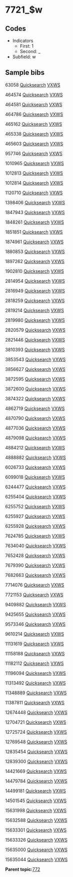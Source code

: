 # 7721\_$w

## Codes

-   Indicators
    -   First: 1
    -   Second: \_
-   Subfield: w

## Sample bibs

63058 [Quicksearch](https://search.library.yale.edu/catalog/63058) [VXWS](http://prodorbis.library.yale.edu:7014/vxws/GetHoldingsService?bibId=63058)

464574 [Quicksearch](https://search.library.yale.edu/catalog/464574) [VXWS](http://prodorbis.library.yale.edu:7014/vxws/GetHoldingsService?bibId=464574)

464581 [Quicksearch](https://search.library.yale.edu/catalog/464581) [VXWS](http://prodorbis.library.yale.edu:7014/vxws/GetHoldingsService?bibId=464581)

464786 [Quicksearch](https://search.library.yale.edu/catalog/464786) [VXWS](http://prodorbis.library.yale.edu:7014/vxws/GetHoldingsService?bibId=464786)

465162 [Quicksearch](https://search.library.yale.edu/catalog/465162) [VXWS](http://prodorbis.library.yale.edu:7014/vxws/GetHoldingsService?bibId=465162)

465338 [Quicksearch](https://search.library.yale.edu/catalog/465338) [VXWS](http://prodorbis.library.yale.edu:7014/vxws/GetHoldingsService?bibId=465338)

465603 [Quicksearch](https://search.library.yale.edu/catalog/465603) [VXWS](http://prodorbis.library.yale.edu:7014/vxws/GetHoldingsService?bibId=465603)

957746 [Quicksearch](https://search.library.yale.edu/catalog/957746) [VXWS](http://prodorbis.library.yale.edu:7014/vxws/GetHoldingsService?bibId=957746)

1010965 [Quicksearch](https://search.library.yale.edu/catalog/1010965) [VXWS](http://prodorbis.library.yale.edu:7014/vxws/GetHoldingsService?bibId=1010965)

1012813 [Quicksearch](https://search.library.yale.edu/catalog/1012813) [VXWS](http://prodorbis.library.yale.edu:7014/vxws/GetHoldingsService?bibId=1012813)

1012814 [Quicksearch](https://search.library.yale.edu/catalog/1012814) [VXWS](http://prodorbis.library.yale.edu:7014/vxws/GetHoldingsService?bibId=1012814)

1120710 [Quicksearch](https://search.library.yale.edu/catalog/1120710) [VXWS](http://prodorbis.library.yale.edu:7014/vxws/GetHoldingsService?bibId=1120710)

1398406 [Quicksearch](https://search.library.yale.edu/catalog/1398406) [VXWS](http://prodorbis.library.yale.edu:7014/vxws/GetHoldingsService?bibId=1398406)

1847943 [Quicksearch](https://search.library.yale.edu/catalog/1847943) [VXWS](http://prodorbis.library.yale.edu:7014/vxws/GetHoldingsService?bibId=1847943)

1848261 [Quicksearch](https://search.library.yale.edu/catalog/1848261) [VXWS](http://prodorbis.library.yale.edu:7014/vxws/GetHoldingsService?bibId=1848261)

1851851 [Quicksearch](https://search.library.yale.edu/catalog/1851851) [VXWS](http://prodorbis.library.yale.edu:7014/vxws/GetHoldingsService?bibId=1851851)

1874961 [Quicksearch](https://search.library.yale.edu/catalog/1874961) [VXWS](http://prodorbis.library.yale.edu:7014/vxws/GetHoldingsService?bibId=1874961)

1880853 [Quicksearch](https://search.library.yale.edu/catalog/1880853) [VXWS](http://prodorbis.library.yale.edu:7014/vxws/GetHoldingsService?bibId=1880853)

1897262 [Quicksearch](https://search.library.yale.edu/catalog/1897262) [VXWS](http://prodorbis.library.yale.edu:7014/vxws/GetHoldingsService?bibId=1897262)

1902810 [Quicksearch](https://search.library.yale.edu/catalog/1902810) [VXWS](http://prodorbis.library.yale.edu:7014/vxws/GetHoldingsService?bibId=1902810)

2814954 [Quicksearch](https://search.library.yale.edu/catalog/2814954) [VXWS](http://prodorbis.library.yale.edu:7014/vxws/GetHoldingsService?bibId=2814954)

2816949 [Quicksearch](https://search.library.yale.edu/catalog/2816949) [VXWS](http://prodorbis.library.yale.edu:7014/vxws/GetHoldingsService?bibId=2816949)

2818259 [Quicksearch](https://search.library.yale.edu/catalog/2818259) [VXWS](http://prodorbis.library.yale.edu:7014/vxws/GetHoldingsService?bibId=2818259)

2819214 [Quicksearch](https://search.library.yale.edu/catalog/2819214) [VXWS](http://prodorbis.library.yale.edu:7014/vxws/GetHoldingsService?bibId=2819214)

2819980 [Quicksearch](https://search.library.yale.edu/catalog/2819980) [VXWS](http://prodorbis.library.yale.edu:7014/vxws/GetHoldingsService?bibId=2819980)

2820579 [Quicksearch](https://search.library.yale.edu/catalog/2820579) [VXWS](http://prodorbis.library.yale.edu:7014/vxws/GetHoldingsService?bibId=2820579)

2821446 [Quicksearch](https://search.library.yale.edu/catalog/2821446) [VXWS](http://prodorbis.library.yale.edu:7014/vxws/GetHoldingsService?bibId=2821446)

3810393 [Quicksearch](https://search.library.yale.edu/catalog/3810393) [VXWS](http://prodorbis.library.yale.edu:7014/vxws/GetHoldingsService?bibId=3810393)

3853543 [Quicksearch](https://search.library.yale.edu/catalog/3853543) [VXWS](http://prodorbis.library.yale.edu:7014/vxws/GetHoldingsService?bibId=3853543)

3856627 [Quicksearch](https://search.library.yale.edu/catalog/3856627) [VXWS](http://prodorbis.library.yale.edu:7014/vxws/GetHoldingsService?bibId=3856627)

3872595 [Quicksearch](https://search.library.yale.edu/catalog/3872595) [VXWS](http://prodorbis.library.yale.edu:7014/vxws/GetHoldingsService?bibId=3872595)

3872600 [Quicksearch](https://search.library.yale.edu/catalog/3872600) [VXWS](http://prodorbis.library.yale.edu:7014/vxws/GetHoldingsService?bibId=3872600)

3874322 [Quicksearch](https://search.library.yale.edu/catalog/3874322) [VXWS](http://prodorbis.library.yale.edu:7014/vxws/GetHoldingsService?bibId=3874322)

4862719 [Quicksearch](https://search.library.yale.edu/catalog/4862719) [VXWS](http://prodorbis.library.yale.edu:7014/vxws/GetHoldingsService?bibId=4862719)

4870790 [Quicksearch](https://search.library.yale.edu/catalog/4870790) [VXWS](http://prodorbis.library.yale.edu:7014/vxws/GetHoldingsService?bibId=4870790)

4877036 [Quicksearch](https://search.library.yale.edu/catalog/4877036) [VXWS](http://prodorbis.library.yale.edu:7014/vxws/GetHoldingsService?bibId=4877036)

4879098 [Quicksearch](https://search.library.yale.edu/catalog/4879098) [VXWS](http://prodorbis.library.yale.edu:7014/vxws/GetHoldingsService?bibId=4879098)

4884212 [Quicksearch](https://search.library.yale.edu/catalog/4884212) [VXWS](http://prodorbis.library.yale.edu:7014/vxws/GetHoldingsService?bibId=4884212)

4888882 [Quicksearch](https://search.library.yale.edu/catalog/4888882) [VXWS](http://prodorbis.library.yale.edu:7014/vxws/GetHoldingsService?bibId=4888882)

6026733 [Quicksearch](https://search.library.yale.edu/catalog/6026733) [VXWS](http://prodorbis.library.yale.edu:7014/vxws/GetHoldingsService?bibId=6026733)

6099018 [Quicksearch](https://search.library.yale.edu/catalog/6099018) [VXWS](http://prodorbis.library.yale.edu:7014/vxws/GetHoldingsService?bibId=6099018)

6244477 [Quicksearch](https://search.library.yale.edu/catalog/6244477) [VXWS](http://prodorbis.library.yale.edu:7014/vxws/GetHoldingsService?bibId=6244477)

6255404 [Quicksearch](https://search.library.yale.edu/catalog/6255404) [VXWS](http://prodorbis.library.yale.edu:7014/vxws/GetHoldingsService?bibId=6255404)

6255752 [Quicksearch](https://search.library.yale.edu/catalog/6255752) [VXWS](http://prodorbis.library.yale.edu:7014/vxws/GetHoldingsService?bibId=6255752)

6255927 [Quicksearch](https://search.library.yale.edu/catalog/6255927) [VXWS](http://prodorbis.library.yale.edu:7014/vxws/GetHoldingsService?bibId=6255927)

6255928 [Quicksearch](https://search.library.yale.edu/catalog/6255928) [VXWS](http://prodorbis.library.yale.edu:7014/vxws/GetHoldingsService?bibId=6255928)

7624785 [Quicksearch](https://search.library.yale.edu/catalog/7624785) [VXWS](http://prodorbis.library.yale.edu:7014/vxws/GetHoldingsService?bibId=7624785)

7634040 [Quicksearch](https://search.library.yale.edu/catalog/7634040) [VXWS](http://prodorbis.library.yale.edu:7014/vxws/GetHoldingsService?bibId=7634040)

7652428 [Quicksearch](https://search.library.yale.edu/catalog/7652428) [VXWS](http://prodorbis.library.yale.edu:7014/vxws/GetHoldingsService?bibId=7652428)

7679390 [Quicksearch](https://search.library.yale.edu/catalog/7679390) [VXWS](http://prodorbis.library.yale.edu:7014/vxws/GetHoldingsService?bibId=7679390)

7682663 [Quicksearch](https://search.library.yale.edu/catalog/7682663) [VXWS](http://prodorbis.library.yale.edu:7014/vxws/GetHoldingsService?bibId=7682663)

7714076 [Quicksearch](https://search.library.yale.edu/catalog/7714076) [VXWS](http://prodorbis.library.yale.edu:7014/vxws/GetHoldingsService?bibId=7714076)

7721153 [Quicksearch](https://search.library.yale.edu/catalog/7721153) [VXWS](http://prodorbis.library.yale.edu:7014/vxws/GetHoldingsService?bibId=7721153)

9409882 [Quicksearch](https://search.library.yale.edu/catalog/9409882) [VXWS](http://prodorbis.library.yale.edu:7014/vxws/GetHoldingsService?bibId=9409882)

9425655 [Quicksearch](https://search.library.yale.edu/catalog/9425655) [VXWS](http://prodorbis.library.yale.edu:7014/vxws/GetHoldingsService?bibId=9425655)

9573346 [Quicksearch](https://search.library.yale.edu/catalog/9573346) [VXWS](http://prodorbis.library.yale.edu:7014/vxws/GetHoldingsService?bibId=9573346)

9610214 [Quicksearch](https://search.library.yale.edu/catalog/9610214) [VXWS](http://prodorbis.library.yale.edu:7014/vxws/GetHoldingsService?bibId=9610214)

11131619 [Quicksearch](https://search.library.yale.edu/catalog/11131619) [VXWS](http://prodorbis.library.yale.edu:7014/vxws/GetHoldingsService?bibId=11131619)

11158188 [Quicksearch](https://search.library.yale.edu/catalog/11158188) [VXWS](http://prodorbis.library.yale.edu:7014/vxws/GetHoldingsService?bibId=11158188)

11182112 [Quicksearch](https://search.library.yale.edu/catalog/11182112) [VXWS](http://prodorbis.library.yale.edu:7014/vxws/GetHoldingsService?bibId=11182112)

11196094 [Quicksearch](https://search.library.yale.edu/catalog/11196094) [VXWS](http://prodorbis.library.yale.edu:7014/vxws/GetHoldingsService?bibId=11196094)

11313492 [Quicksearch](https://search.library.yale.edu/catalog/11313492) [VXWS](http://prodorbis.library.yale.edu:7014/vxws/GetHoldingsService?bibId=11313492)

11348889 [Quicksearch](https://search.library.yale.edu/catalog/11348889) [VXWS](http://prodorbis.library.yale.edu:7014/vxws/GetHoldingsService?bibId=11348889)

11387811 [Quicksearch](https://search.library.yale.edu/catalog/11387811) [VXWS](http://prodorbis.library.yale.edu:7014/vxws/GetHoldingsService?bibId=11387811)

12674448 [Quicksearch](https://search.library.yale.edu/catalog/12674448) [VXWS](http://prodorbis.library.yale.edu:7014/vxws/GetHoldingsService?bibId=12674448)

12704721 [Quicksearch](https://search.library.yale.edu/catalog/12704721) [VXWS](http://prodorbis.library.yale.edu:7014/vxws/GetHoldingsService?bibId=12704721)

12725724 [Quicksearch](https://search.library.yale.edu/catalog/12725724) [VXWS](http://prodorbis.library.yale.edu:7014/vxws/GetHoldingsService?bibId=12725724)

12769548 [Quicksearch](https://search.library.yale.edu/catalog/12769548) [VXWS](http://prodorbis.library.yale.edu:7014/vxws/GetHoldingsService?bibId=12769548)

12835454 [Quicksearch](https://search.library.yale.edu/catalog/12835454) [VXWS](http://prodorbis.library.yale.edu:7014/vxws/GetHoldingsService?bibId=12835454)

12839300 [Quicksearch](https://search.library.yale.edu/catalog/12839300) [VXWS](http://prodorbis.library.yale.edu:7014/vxws/GetHoldingsService?bibId=12839300)

14421669 [Quicksearch](https://search.library.yale.edu/catalog/14421669) [VXWS](http://prodorbis.library.yale.edu:7014/vxws/GetHoldingsService?bibId=14421669)

14479784 [Quicksearch](https://search.library.yale.edu/catalog/14479784) [VXWS](http://prodorbis.library.yale.edu:7014/vxws/GetHoldingsService?bibId=14479784)

14499181 [Quicksearch](https://search.library.yale.edu/catalog/14499181) [VXWS](http://prodorbis.library.yale.edu:7014/vxws/GetHoldingsService?bibId=14499181)

14501545 [Quicksearch](https://search.library.yale.edu/catalog/14501545) [VXWS](http://prodorbis.library.yale.edu:7014/vxws/GetHoldingsService?bibId=14501545)

15631998 [Quicksearch](https://search.library.yale.edu/catalog/15631998) [VXWS](http://prodorbis.library.yale.edu:7014/vxws/GetHoldingsService?bibId=15631998)

15632588 [Quicksearch](https://search.library.yale.edu/catalog/15632588) [VXWS](http://prodorbis.library.yale.edu:7014/vxws/GetHoldingsService?bibId=15632588)

15633301 [Quicksearch](https://search.library.yale.edu/catalog/15633301) [VXWS](http://prodorbis.library.yale.edu:7014/vxws/GetHoldingsService?bibId=15633301)

15633326 [Quicksearch](https://search.library.yale.edu/catalog/15633326) [VXWS](http://prodorbis.library.yale.edu:7014/vxws/GetHoldingsService?bibId=15633326)

15635000 [Quicksearch](https://search.library.yale.edu/catalog/15635000) [VXWS](http://prodorbis.library.yale.edu:7014/vxws/GetHoldingsService?bibId=15635000)

15635044 [Quicksearch](https://search.library.yale.edu/catalog/15635044) [VXWS](http://prodorbis.library.yale.edu:7014/vxws/GetHoldingsService?bibId=15635044)

**Parent topic:**[772](../../tags/772/772.md)

